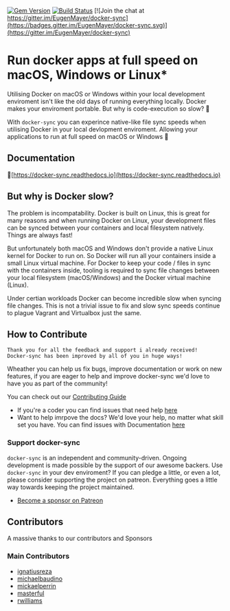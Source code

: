 [![Gem Version](https://badge.fury.io/rb/docker-sync.svg)](https://badge.fury.io/rb/docker-sync) [![Build Status](https://travis-ci.org/EugenMayer/docker-sync.svg?branch=master)](https://travis-ci.org/EugenMayer/docker-sync) [![Join the chat at https://gitter.im/EugenMayer/docker-sync](https://badges.gitter.im/EugenMayer/docker-sync.svg)](https://gitter.im/EugenMayer/docker-sync)

# Run docker apps at full speed on macOS, Windows or Linux* 
Utilising Docker on macOS or Windows within your local development enviroment isn't like the old days of running everything locally. Docker makes your enviroment portable. But why is code-execution so slow? 🐢

With `docker-sync` you can experince native-like file sync speeds when utilising Docker in your local devlopment enviroment. Allowing your applications to run at full speed on macOS or Windows 🚀

## Documentation
📝[https://docker-sync.readthedocs.io](https://docker-sync.readthedocs.io)

## But why is Docker slow?
The problem is incompatability. Docker is built on Linux, this is great for many reasons and when running Docker on Linux, your development files can be synced between your containers and local filesystem natively. Things are always fast!

But unfortunately both macOS and Windows don't provide a native Linux kernel for Docker to run on. So Docker will run all your containers inside a small Linux virtual machine. For Docker to keep your code / files in sync with the containers inside, tooling is required to sync file changes between your local filesystem (macOS/Windows) and the Docker virtual machine (Linux).

Under certian workloads Docker can become incredible slow when syncing file changes. This is not a trivial issue to fix and slow sync speeds continue to plague Vagrant and Virtualbox just the same.

## How to Contribute
    Thank you for all the feedback and support i already received!
    Docker-sync has been improved by all of you in huge ways!
Wheather you can help us fix bugs, improve documentation or work on new features, if you are eager to help and improve docker-sync we'd love to have you as part of the community!

You can check out our [Contributing Guide]()
 - If you're a coder you can find issues that need help [here](https://github.com/EugenMayer/docker-sync/issues?q=is%3Aissue+is%3Aopen+label%3A%22help+wanted%22)
 - Want to help imrpove the docs? We'd love your help, no matter what skill set you have. You can find issues with Documentation [here](https://github.com/EugenMayer/docker-sync/issues?utf8=%E2%9C%93&q=is%3Aissue%20is%3Aopen%20label%3A%22help%20wanted%22%20%20label%3A%22documentation%22%20)

### Support docker-sync
`docker-sync` is an independent and community-driven. Ongoing development is made possible by the support of our awesome backers. Use `docker-sync` in your dev enviroment? If you can pledge a little, or even a lot, please consider supporting the project on patreon. Everything goes a little way towards keeping the project maintained.

- [Become a sponsor on Patreon](https://www.patreon.com/eugenmayer/overview)

## Contributors
A massive thanks to our contributors and Sponsors

### Main Contributors
 - [ignatiusreza](https://github.com/ignatiusreza)
 - [michaelbaudino](https://github.com/michaelbaudino)
 - [mickaelperrin](https://github.com/mickaelperrin)
 - [masterful](https://github.com/masterful)
 - [rwilliams](https://github.com/rwilliams)

[1.1]: http://i.imgur.com/tXSoThF.png
[1]: http://www.twitter.com/dockersync
